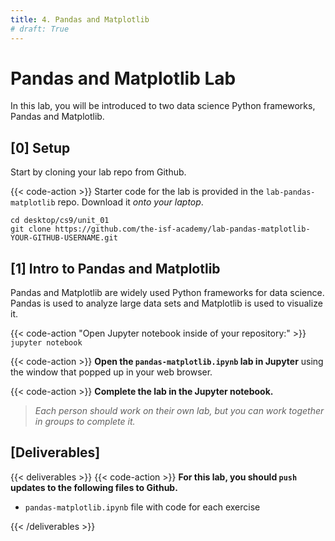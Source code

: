 ```yaml
---
title: 4. Pandas and Matplotlib
# draft: True
---
```


# Pandas and Matplotlib Lab
In this lab, you will be introduced to two data science Python frameworks, Pandas and Matplotlib. 

## [0] Setup

Start by cloning your lab repo from Github.

{{< code-action >}} Starter code for the lab is provided in the
`lab-pandas-matplotlib` repo. Download it *onto your laptop*.

```shell
cd desktop/cs9/unit_01
git clone https://github.com/the-isf-academy/lab-pandas-matplotlib-YOUR-GITHUB-USERNAME.git
```

## [1] Intro to Pandas and Matplotlib

Pandas and Matplotlib are widely used Python frameworks for data science. Pandas is used to analyze large data sets and Matplotlib is used to visualize it. 

{{< code-action "Open Jupyter notebook inside of your repository:" >}} `jupyter notebook`

{{< code-action >}} **Open the `pandas-matplotlib.ipynb` lab in Jupyter** using the window that popped up in your web browser. 

{{< code-action >}} **Complete the lab in the Jupyter notebook.**
> *Each person should work on their own lab, but you can
work together in groups to complete it.*

##  [Deliverables]


{{< deliverables >}}
{{< code-action >}} **For this lab, you should `push` updates to the following files to Github.**

- `pandas-matplotlib.ipynb` file with code for each exercise

{{< /deliverables >}}